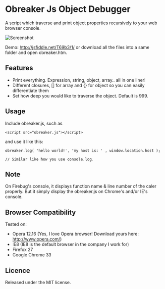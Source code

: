 Obreaker Js Object Debugger
===========================
A script which traverse and print object properties recursively to your web browser console.

![Screenshot](https://raw.githubusercontent.com/isteven/obreaker/master/screenshot.jpg)

Demo: http://jsfiddle.net/T69b3/1/ or download all the files into a same folder and open obreaker.htm.

Features
--
  - Print everything. Expression, string, object, array.. all in one liner!
  - Different closures, [] for array and {} for object so you can easily differentiate them
  - Set how deep you would like to traverse the object. Default is 999.
  
Usage
--
Include obreaker.js, such as

    <script src="obreaker.js"></script>


and use it like this:

    obreaker.log( 'hello world!', 'my host is: ' , window.location.host );

    // Similar like how you use console.log.

Note
--
On Firebug's console, it displays function name & line number of the caler properly. But it simply display the obreaker.js on Chrome's and/or IE's console.

Browser Compatibility
--
Tested on:
- Opera 12.16 (Yes, I love Opera browser! Download yours here: http://www.opera.com/)
- IE8 (IE8 is the default browser in the company I work for)
- Firefox 27
- Google Chrome 33

Licence
--
Released under the MIT license.
